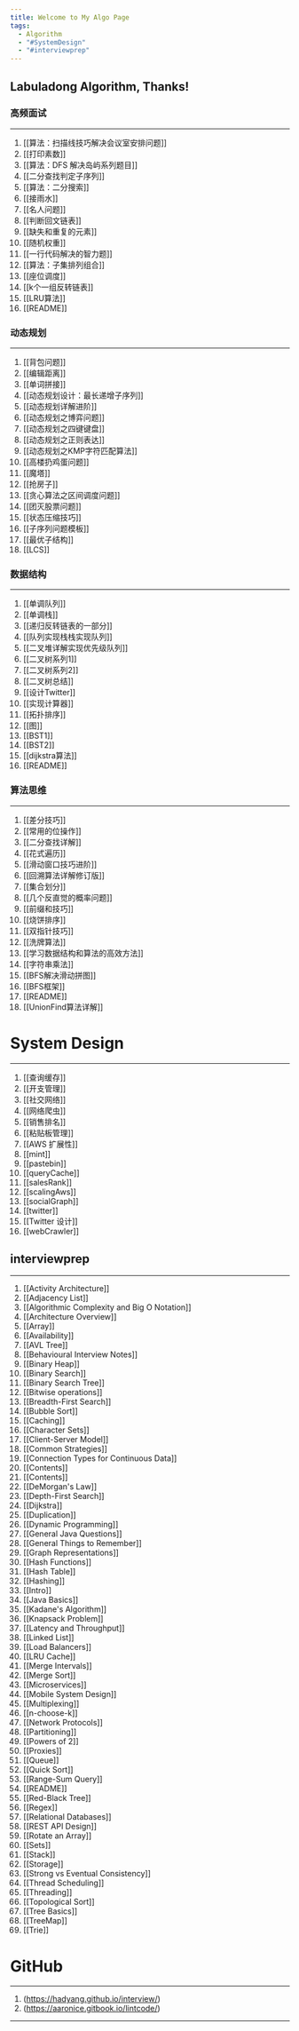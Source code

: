 ```yaml
---
title: Welcome to My Algo Page
tags:
  - Algorithm
  - "#SystemDesign"
  - "#interviewprep"
---
```

## Labuladong Algorithm, Thanks!

### 高频面试
---
1. [[算法：扫描线技巧解决会议室安排问题]]
2. [[打印素数]]
3. [[算法：DFS 解决岛屿系列题目]]
4. [[二分查找判定子序列]]
5. [[算法：二分搜索]]
6. [[接雨水]]
7. [[名人问题]]
8. [[判断回文链表]]
9. [[缺失和重复的元素]]
10. [[随机权重]]
11. [[一行代码解决的智力题]]
12. [[算法：子集排列组合]]
13. [[座位调度]]
14. [[k个一组反转链表]]
15. [[LRU算法]]
16. [[README]]

### 动态规划
---
1. [[背包问题]]
2. [[编辑距离]]
3. [[单词拼接]]
4. [[动态规划设计：最长递增子序列]]
5. [[动态规划详解进阶]]
6. [[动态规划之博弈问题]]
7. [[动态规划之四键键盘]]
8. [[动态规划之正则表达]]
9. [[动态规划之KMP字符匹配算法]]
10. [[高楼扔鸡蛋问题]]
11. [[魔塔]]
12. [[抢房子]]
13. [[贪心算法之区间调度问题]]
14. [[团灭股票问题]]
15. [[状态压缩技巧]]
16. [[子序列问题模板]]
17. [[最优子结构]]
18. [[LCS]]
### 数据结构
---
1. [[单调队列]]
2. [[单调栈]]
3. [[递归反转链表的一部分]]
4. [[队列实现栈栈实现队列]]
5. [[二叉堆详解实现优先级队列]]
6. [[二叉树系列1]]
7. [[二叉树系列2]]
8. [[二叉树总结]]
9. [[设计Twitter]]
10. [[实现计算器]]
11. [[拓扑排序]]
12. [[图]]
13. [[BST1]]
14. [[BST2]]
15. [[dijkstra算法]]
16. [[README]]

### 算法思维
---
1. [[差分技巧]]
2. [[常用的位操作]]
3. [[二分查找详解]]
4. [[花式遍历]]
5. [[滑动窗口技巧进阶]]
6. [[回溯算法详解修订版]]
7. [[集合划分]]
8. [[几个反直觉的概率问题]]
9. [[前缀和技巧]]
10. [[烧饼排序]]
11. [[双指针技巧]]
12. [[洗牌算法]]
13. [[学习数据结构和算法的高效方法]]
14. [[字符串乘法]]
15. [[BFS解决滑动拼图]]
16. [[BFS框架]]
17. [[README]]
18. [[UnionFind算法详解]]

# System Design
---
1. [[查询缓存]]
2. [[开支管理]]
3. [[社交网络]]
4. [[网络爬虫]]
5. [[销售排名]]
6. [[粘贴板管理]]
7. [[AWS 扩展性]]
8. [[mint]]
9. [[pastebin]]
10. [[queryCache]]
11. [[salesRank]]
12. [[scalingAws]]
13. [[socialGraph]]
14. [[twitter]]
15. [[Twitter 设计]]
16. [[webCrawler]]
## interviewprep
---
1. [[Activity Architecture]]
2. [[Adjacency List]]
3. [[Algorithmic Complexity and Big O Notation]]
4. [[Architecture Overview]]
5. [[Array]]
6. [[Availability]]
7. [[AVL Tree]]
8. [[Behavioural Interview Notes]]
9. [[Binary Heap]]
10. [[Binary Search]]
11. [[Binary Search Tree]]
12. [[Bitwise operations]]
13. [[Breadth-First Search]]
14. [[Bubble Sort]]
15. [[Caching]]
16. [[Character Sets]]
17. [[Client-Server Model]]
18. [[Common Strategies]]
19. [[Connection Types for Continuous Data]]
20. [[Contents]]
21. [[Contents]]
22. [[DeMorgan's Law]]
23. [[Depth-First Search]]
24. [[Dijkstra]]
25. [[Duplication]]
26. [[Dynamic Programming]]
27. [[General Java Questions]]
28. [[General Things to Remember]]
29. [[Graph Representations]]
30. [[Hash Functions]]
31. [[Hash Table]]
32. [[Hashing]]
33. [[Intro]]
34. [[Java Basics]]
35. [[Kadane's Algorithm]]
36. [[Knapsack Problem]]
37. [[Latency and Throughput]]
38. [[Linked List]]
39. [[Load Balancers]]
40. [[LRU Cache]]
41. [[Merge Intervals]]
42. [[Merge Sort]]
43. [[Microservices]]
44. [[Mobile System Design]]
45. [[Multiplexing]]
46. [[n-choose-k]]
47. [[Network Protocols]]
48. [[Partitioning]]
49. [[Powers of 2]]
50. [[Proxies]]
51. [[Queue]]
52. [[Quick Sort]]
53. [[Range-Sum Query]]
54. [[README]]
55. [[Red-Black Tree]]
56. [[Regex]]
57. [[Relational Databases]]
58. [[REST API Design]]
59. [[Rotate an Array]]
60. [[Sets]]
61. [[Stack]]
62. [[Storage]]
63. [[Strong vs Eventual Consistency]]
64. [[Thread Scheduling]]
65. [[Threading]]
66. [[Topological Sort]]
67. [[Tree Basics]]
68. [[TreeMap]]
69. [[Trie]]

# GitHub
---
1. (https://hadyang.github.io/interview/)
2. (https://aaronice.gitbook.io/lintcode/)
---
